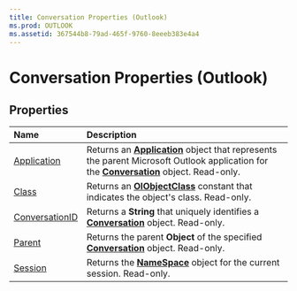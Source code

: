 ```yaml
---
title: Conversation Properties (Outlook)
ms.prod: OUTLOOK
ms.assetid: 367544b8-79ad-465f-9760-8eeeb383e4a4
---
```



# Conversation Properties (Outlook)

## Properties



|**Name**|**Description**|
|:-----|:-----|
|[Application](conversation-application-property-outlook.md)|Returns an  **[Application](application-object-outlook.md)** object that represents the parent Microsoft Outlook application for the **[Conversation](conversation-object-outlook.md)** object. Read-only.|
|[Class](conversation-class-property-outlook.md)|Returns an  **[OlObjectClass](olobjectclass-enumeration-outlook.md)** constant that indicates the object's class. Read-only.|
|[ConversationID](conversation-conversationid-property-outlook.md)|Returns a  **String** that uniquely identifies a **[Conversation](conversation-object-outlook.md)** object. Read-only.|
|[Parent](conversation-parent-property-outlook.md)|Returns the parent  **Object** of the specified **[Conversation](conversation-object-outlook.md)** object. Read-only.|
|[Session](conversation-session-property-outlook.md)|Returns the  **[NameSpace](namespace-object-outlook.md)** object for the current session. Read-only.|

